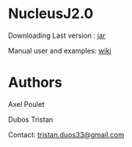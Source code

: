 # NucleusJ2.0

Downloading Last version : [jar](https://gitlab.com/api/v4/projects/19044962/packages/maven/burp/NucleusJ_2/1.0.0/NucleusJ_2-1.0.0.jar)

Manual user and examples: [wiki](https://gitlab.com/DesTristus/NucleusJ2.0/-/wikis/home)

# Authors

Axel Poulet

Dubos Tristan

Contact: tristan.duos33@gmail.com

